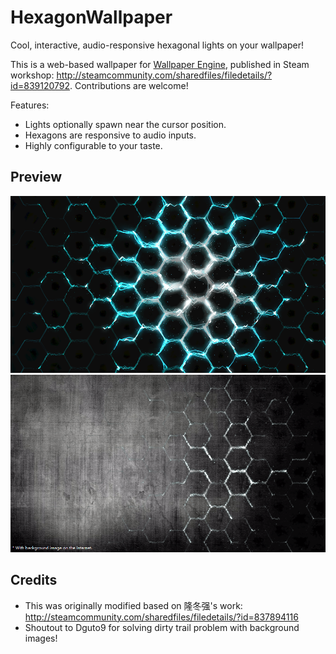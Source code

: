 # HexagonWallpaper
Cool, interactive, audio-responsive hexagonal lights on your wallpaper!

This is a web-based wallpaper for [Wallpaper Engine](http://store.steampowered.com/app/431960/Wallpaper_Engine/), published in Steam workshop: <http://steamcommunity.com/sharedfiles/filedetails/?id=839120792>. Contributions are welcome!

Features:

- Lights optionally spawn near the cursor position.
- Hexagons are responsive to audio inputs.
- Highly configurable to your taste.

## Preview
![](/preview/Hexagons.png)
![](/preview/Hexagons2.png)

## Credits
- This was originally modified based on 隆冬强's work: http://steamcommunity.com/sharedfiles/filedetails/?id=837894116
- Shoutout to Dguto9 for solving dirty trail problem with background images!
